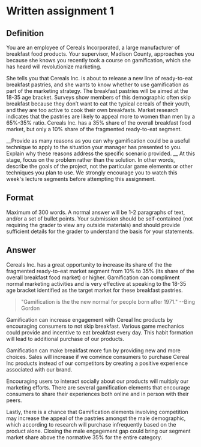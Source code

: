 # Written assignment 1

## Definition

You are an employee of Cereals Incorporated, a large manufacturer of breakfast food products.  Your supervisor, Madison County, approaches you because she knows you recently took a course on gamification, which she has heard will revolutionize marketing. 

She tells you that Cereals Inc. is about to release a new line of ready-to-eat breakfast pastries, and she wants to know whether to use gamification as part of the marketing strategy.  The breakfast pastries will be aimed at the 18-35 age bracket. Surveys show members of this demographic often skip breakfast because they don’t want to eat the typical cereals of their youth, and they are too active to cook their own breakfasts.  Market research indicates that the pastries are likely to appeal more to women than men by a 65%-35% ratio. Cereals Inc. has a 35% share of the overall breakfast food market, but only a 10% share of the fragmented ready-to-eat segment.  

__Provide as many reasons as you can why gamification could be a useful technique to apply to the situation your manager has presented to you.  Explain why these reasons address the specific scenario provided. __ At this stage, focus on the problem rather than the solution.  In other words, describe the goals of the project, not the particular game elements or other techniques you plan to use.  We strongly encourage you to watch this week's lecture segments before attempting this assignment.


## Format

Maximum of 300 words. A normal answer will be 1-2 paragraphs of text, and/or a set of bullet points.  Your submission should be self-contained (not requiring the grader to view any outside materials) and should provide sufficient details for the grader to understand the basis for your statements.


## Answer

Cereals Inc. has a great opportunity to increase its share of the the fragmented ready-to-eat market segment from 10% to 35% (its share of the overall breakfast food market) or higher. Gamification can compliment normal marketing activities and is very effective at speaking to the 18-35 age bracket identified as the target market for these breakfast pastries.

> "Gamification is the the new normal for people born after 1971."
> --Bing Gordon

Gamification can increase engagement with Cereal Inc products by encouraging consumers to not skip breakfast. Various game mechanics could provide and incentive to eat breakfast every day. This habit formation will lead to additional purchase of our products.

Gamification can make breakfast more fun by providing new and more choices. Sales will increase if we convince consumers to purchase Cereal Inc products instead of our competitors by creating a positive experience associated with our brand.

Encouraging users to interact socially about our products will multiply our marketing efforts. There are several gamification elements that encourage consumers to share their experiences both online and in person with their peers.

Lastly, there is a chance that Gamification elements involving competition may increase the appeal of the pastries amongst the male demographic, which according to research will purchase infrequently based on the product alone. Closing the male engagement gap could bring our segment market share above the normative 35% for the entire category.